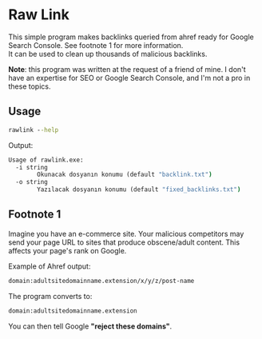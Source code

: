# Raw Link

This simple program makes backlinks queried from ahref ready for Google Search Console. See footnote 1 for more information.  
It can be used to clean up thousands of malicious backlinks.

**Note**: this program was written at the request of a friend of mine. I don't have an expertise for SEO or Google Search Console, and I'm not a pro in these topics.

## Usage

```cmd
rawlink --help
```

Output:

```cmd
Usage of rawlink.exe:
  -i string
        Okunacak dosyanın konumu (default "backlink.txt")
  -o string
        Yazılacak dosyanın konumu (default "fixed_backlinks.txt")
```

## Footnote 1

Imagine you have an e-commerce site. Your malicious competitors may send your page URL to sites that produce obscene/adult content.
This affects your page's rank on Google.

Example of Ahref output:

```txt
domain:adultsitedomainname.extension/x/y/z/post-name
```

The program converts to:

```txt
domain:adultsitedomainname.extension
```

You can then tell Google **"reject these domains"**.

